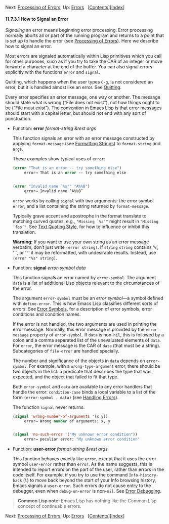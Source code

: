 

Next: [Processing of Errors](Processing-of-Errors.html), Up: [Errors](Errors.html)   \[[Contents](index.html#SEC_Contents "Table of contents")]\[[Index](Index.html "Index")]

#### 11.7.3.1 How to Signal an Error

*Signaling* an error means beginning error processing. Error processing normally aborts all or part of the running program and returns to a point that is set up to handle the error (see [Processing of Errors](Processing-of-Errors.html)). Here we describe how to signal an error.

Most errors are signaled automatically within Lisp primitives which you call for other purposes, such as if you try to take the CAR of an integer or move forward a character at the end of the buffer. You can also signal errors explicitly with the functions `error` and `signal`.

Quitting, which happens when the user types `C-g`, is not considered an error, but it is handled almost like an error. See [Quitting](Quitting.html).

Every error specifies an error message, one way or another. The message should state what is wrong (“File does not exist”), not how things ought to be (“File must exist”). The convention in Emacs Lisp is that error messages should start with a capital letter, but should not end with any sort of punctuation.

*   Function: **error** *format-string \&rest args*

    This function signals an error with an error message constructed by applying `format-message` (see [Formatting Strings](Formatting-Strings.html)) to `format-string` and `args`.

    These examples show typical uses of `error`:

    ```lisp
    (error "That is an error -- try something else")
         error→ That is an error -- try something else
    ```

    ```lisp
    ```

    ```lisp
    (error "Invalid name `%s'" "A%%B")
         error→ Invalid name ‘A%%B’
    ```

    `error` works by calling `signal` with two arguments: the error symbol `error`, and a list containing the string returned by `format-message`.

    Typically grave accent and apostrophe in the format translate to matching curved quotes, e.g., ``"Missing `%s'"`` might result in `"Missing ‘foo’"`. See [Text Quoting Style](Text-Quoting-Style.html), for how to influence or inhibit this translation.

    **Warning:** If you want to use your own string as an error message verbatim, don’t just write `(error string)`. If `string` `string` contains ‘`%`’, ‘`` ` ``’, or ‘`'`’ it may be reformatted, with undesirable results. Instead, use `(error "%s" string)`.

<!---->

*   Function: **signal** *error-symbol data*

    This function signals an error named by `error-symbol`. The argument `data` is a list of additional Lisp objects relevant to the circumstances of the error.

    The argument `error-symbol` must be an *error symbol*—a symbol defined with `define-error`. This is how Emacs Lisp classifies different sorts of errors. See [Error Symbols](Error-Symbols.html), for a description of error symbols, error conditions and condition names.

    If the error is not handled, the two arguments are used in printing the error message. Normally, this error message is provided by the `error-message` property of `error-symbol`. If `data` is non-`nil`, this is followed by a colon and a comma separated list of the unevaluated elements of `data`. For `error`, the error message is the CAR of `data` (that must be a string). Subcategories of `file-error` are handled specially.

    The number and significance of the objects in `data` depends on `error-symbol`. For example, with a `wrong-type-argument` error, there should be two objects in the list: a predicate that describes the type that was expected, and the object that failed to fit that type.

    Both `error-symbol` and `data` are available to any error handlers that handle the error: `condition-case` binds a local variable to a list of the form `(error-symbol . data)` (see [Handling Errors](Handling-Errors.html)).

    The function `signal` never returns.

    ```lisp
    (signal 'wrong-number-of-arguments '(x y))
         error→ Wrong number of arguments: x, y
    ```

    ```lisp
    ```

    ```lisp
    (signal 'no-such-error '("My unknown error condition"))
         error→ peculiar error: "My unknown error condition"
    ```

<!---->

*   Function: **user-error** *format-string \&rest args*

    This function behaves exactly like `error`, except that it uses the error symbol `user-error` rather than `error`. As the name suggests, this is intended to report errors on the part of the user, rather than errors in the code itself. For example, if you try to use the command `Info-history-back` (`l`) to move back beyond the start of your Info browsing history, Emacs signals a `user-error`. Such errors do not cause entry to the debugger, even when `debug-on-error` is non-`nil`. See [Error Debugging](Error-Debugging.html).

> **Common Lisp note:** Emacs Lisp has nothing like the Common Lisp concept of continuable errors.

Next: [Processing of Errors](Processing-of-Errors.html), Up: [Errors](Errors.html)   \[[Contents](index.html#SEC_Contents "Table of contents")]\[[Index](Index.html "Index")]

